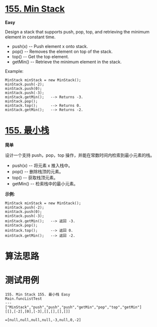 # [155. Min Stack][enTitle]

**Easy**

Design a stack that supports push, pop, top, and retrieving the minimum element in constant time.

-  push(x) -- Push element x onto stack.
-  pop() -- Removes the element on top of the stack.
-  top() -- Get the top element.
-  getMin() -- Retrieve the minimum element in the stack.



Example:

```
MinStack minStack = new MinStack();
minStack.push(-2);
minStack.push(0);
minStack.push(-3);
minStack.getMin();   --> Returns -3.
minStack.pop();
minStack.top();      --> Returns 0.
minStack.getMin();   --> Returns -2.

```


# [155. 最小栈][cnTitle]

**简单**

设计一个支持 push，pop，top 操作，并能在常数时间内检索到最小元素的栈。

- push(x) -- 将元素 x 推入栈中。
- pop() -- 删除栈顶的元素。
- top() -- 获取栈顶元素。
- getMin() -- 检索栈中的最小元素。

**示例:**

```
MinStack minStack = new MinStack();
minStack.push(-2);
minStack.push(0);
minStack.push(-3);
minStack.getMin();   --> 返回 -3.
minStack.pop();
minStack.top();      --> 返回 0.
minStack.getMin();   --> 返回 -2.

```


# 算法思路

# 测试用例
```
155. Min Stack 155. 最小栈 Easy
Main.funcListTest
---
["MinStack","push","push","push","getMin","pop","top","getMin"]
[[],[-2],[0],[-3],[],[],[],[]]

=[null,null,null,null,-3,null,0,-2]
```

[enTitle]: https://leetcode.com/problems/min-stack/
[cnTitle]: https://leetcode-cn.com/problems/min-stack/


